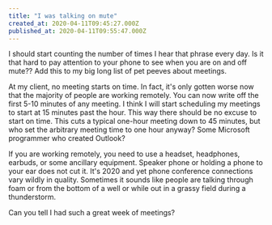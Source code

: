 ```yaml
---
title: "I was talking on mute"
created_at: 2020-04-11T09:45:27.000Z
published_at: 2020-04-11T09:55:47.000Z
---
```

I should start counting the number of times I hear that phrase every day. Is it that hard to pay attention to your phone to see when you are on and off mute?? Add this to my big long list of pet peeves about meetings. 

At my client, no meeting starts on time. In fact, it's only gotten worse now that the majority of people are working remotely. You can now write off the first 5-10 minutes of any meeting. I think I will start scheduling my meetings to start at 15 minutes past the hour. This way there should be no excuse to start on time. This cuts a typical one-hour meeting down to 45 minutes, but who set the arbitrary meeting time to one hour anyway? Some Microsoft programmer who created Outlook?

If you are working remotely, you need to use a headset, headphones, earbuds, or some ancillary equipment. Speaker phone or holding a phone to your ear does not cut it. It's 2020 and yet phone conference connections vary wildly in quality. Sometimes it sounds like people are talking through foam or from the bottom of a well or while out in a grassy field during a thunderstorm.

Can you tell I had such a great week of meetings?
